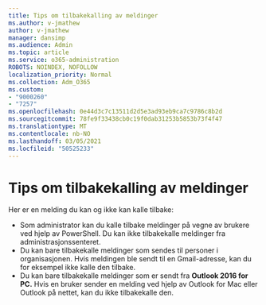```yaml
---
title: Tips om tilbakekalling av meldinger
ms.author: v-jmathew
author: v-jmathew
manager: dansimp
ms.audience: Admin
ms.topic: article
ms.service: o365-administration
ROBOTS: NOINDEX, NOFOLLOW
localization_priority: Normal
ms.collection: Adm_O365
ms.custom:
- "9000260"
- "7257"
ms.openlocfilehash: 0e44d3c7c13511d2d5e3ad93eb9ca7c9786c8b2d
ms.sourcegitcommit: 78fe9f33438cb0c19f0dab31253b5853b73f4f47
ms.translationtype: MT
ms.contentlocale: nb-NO
ms.lasthandoff: 03/05/2021
ms.locfileid: "50525233"
---
```

# <a name="tips-about-recalling-messages"></a>Tips om tilbakekalling av meldinger

Her er en melding du kan og ikke kan kalle tilbake:

* Som administrator kan du kalle tilbake meldinger på vegne av brukere ved hjelp av PowerShell. Du kan ikke tilbakekalle meldinger fra administrasjonssenteret.
* Du kan bare tilbakekalle meldinger som sendes til personer i organisasjonen. Hvis meldingen ble sendt til en Gmail-adresse, kan du for eksempel ikke kalle den tilbake.
* Du kan bare tilbakekalle meldinger som er sendt fra **Outlook 2016 for PC.** Hvis en bruker sender en melding ved hjelp av Outlook for Mac eller Outlook på nettet, kan du ikke tilbakekalle den.
